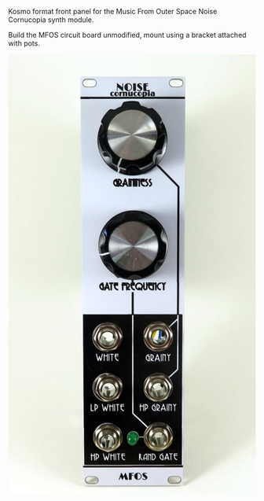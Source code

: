 Kosmo format front panel for the Music From Outer Space Noise Cornucopia synth module.

Build the MFOS circuit board unmodified, mount using a bracket attached with pots.

![](IMG_6509.JPG)